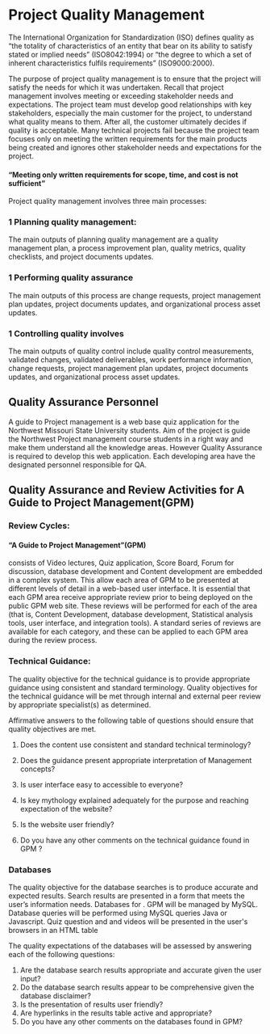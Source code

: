 # Project Quality Management

<p>The International Organization for Standardization (ISO) defines quality as “the totality of characteristics of an entity that bear on its ability to satisfy stated or implied needs” (ISO8042:1994) or “the degree to which a set of inherent characteristics fulfils requirements” (ISO9000:2000).</p>

<p>The purpose of project quality management is to ensure that the project will satisfy the needs for which it was undertaken. Recall that project management involves meeting or exceeding stakeholder needs and expectations. The project team must develop good relationships with key stakeholders, especially the main customer for the project, to understand what quality means to them. After all, the customer ultimately decides if quality is acceptable. Many technical projects fail because the project team focuses only on meeting the written requirements for the main products being created and ignores other stakeholder needs and expectations for the project.</p>

<h4>  “Meeting only written requirements for scope, time, and cost is not sufficient”</h4>

<p>Project quality management involves three main processes:</p>

<h3> 1  Planning quality management: </h3>


The main outputs of planning quality management are a quality management plan, a process improvement plan, quality metrics, quality checklists, and project documents updates.

<h3>1  Performing quality assurance</h3>


The main outputs of this process are change requests, project management plan updates, project documents updates, and organizational process asset updates.

<h3>1  Controlling quality involves</h3>


<p> The main outputs of quality control include quality control measurements, validated changes, validated deliverables, work performance information, change requests, project management
plan updates, project documents updates, and organizational process asset updates.</p>

<h2>Quality Assurance Personnel</h2>

<p>A guide to Project management is a web base quiz application for the Northwest Missouri State University students. Aim of the project is guide the Northwest Project management course students in a right way and make them understand all the knowledge areas. However Quality Assurance is required to develop this web application. Each developing area have the designated personnel responsible for QA.</p>

<h2>Quality Assurance and Review Activities for A Guide to Project Management(GPM)</h2>

<h3>Review Cycles:</h3>

<p><h4>“A Guide to Project Management”(GPM)</h4>  consists of Video lectures, Quiz application,  Score Board, Forum for discussion, database development and Content development  are embedded in a complex system. This allow each area of GPM to be presented at different levels of detail in a web-based user interface. It is essential that each GPM area receive appropriate review prior to being deployed on the public GPM web site. These reviews will be performed for each of the area (that is, Content Development, database development, Statistical analysis tools, user interface, and integration tools). A standard series of reviews are available for each category, and these can be applied to each GPM area during the review process.</p>

<h3>Technical Guidance:</h3>

<p>The quality objective for the technical guidance is to provide appropriate guidance using consistent and standard terminology. Quality objectives for the technical guidance will be met through internal and external peer review by appropriate specialist(s) as determined.</p>

<p>Affirmative answers to the following table of questions should ensure that quality objectives are met.</p>

1.  Does the content use consistent and standard technical terminology?

1.  Does the guidance present appropriate interpretation of Management concepts?

1.  Is user interface easy to accessible to everyone?

1.  Is key mythology explained adequately for the purpose and reaching expectation of the website?

1.  Is the website user friendly?

1.  Do you have any other comments on the technical guidance found in GPM ?

<h3>Databases</h3>

<p>The quality objective for the database searches is to produce accurate and expected results. Search results are presented in a form that meets the user’s information needs. Databases for . GPM will be managed by MySQL. Database queries will be performed using MySQL queries Java or Javascript. Quiz question and and videos will be presented in the user's browsers in an HTML table</p>

<p>The quality expectations of the databases will be assessed by answering each of the following questions:</p>

1.  Are the database search results appropriate and accurate given the user input?
1.  Do the database search results appear to be comprehensive given the database disclaimer?
1.  Is the presentation of results user friendly?
1.  Are hyperlinks in the results table active and appropriate?
1.  Do you have any other comments on the databases found in GPM?




